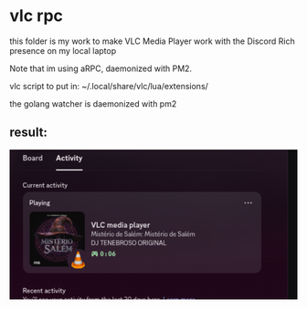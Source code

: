 # vlc rpc

this folder is my work to make VLC Media Player work with the Discord Rich presence on my local laptop

Note that im using aRPC, daemonized with PM2.

vlc script to put in:
~/.local/share/vlc/lua/extensions/

the golang watcher is daemonized with pm2

## result:

![alt text](result_vlc_rpc.png)
